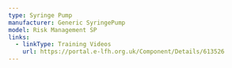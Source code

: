```yaml
---
type: Syringe Pump
manufacturer: Generic SyringePump
model: Risk Management SP
links:
  - linkType: Training Videos
    url: https://portal.e-lfh.org.uk/Component/Details/613526
---
```

